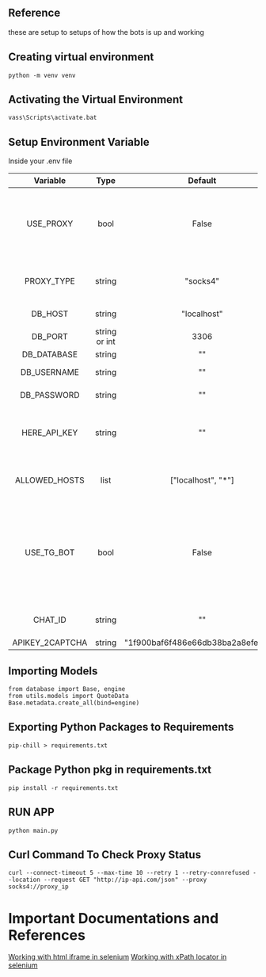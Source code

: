 ## Reference
these are setup to setups of how the bots is up and working

## Creating virtual environment
```
python -m venv venv
```

## Activating the Virtual Environment
```
vass\Scripts\activate.bat
```

## Setup Environment Variable
Inside your .env file

|    Variable     |     Type      |              Default               | Description                                                                                                                                                     |
|:---------------:|:-------------:|:----------------------------------:| --------------------------------------------------------------------------------------------------------------------------------------------------------------- |
|    USE_PROXY    |     bool      |               False                | Makes selenium browser to map location to **Italy** as that is the default country for *preventivass.it* to work                                                |
|   PROXY_TYPE    |    string     |              "socks4"              | The socks protocol can be http, https, socks4, socks5, tor and others                                                                                           |
|     DB_HOST     |    string     |            "localhost"             | The database hostname or ip                                                                                                                                     |
|     DB_PORT     | string or int |                3306                | The database port                                                                                                                                               |
|   DB_DATABASE   |    string     |                 ""                 | The database name                                                                                                                                               |
|   DB_USERNAME   |    string     |                 ""                 | The database username                                                                                                                                           |
|   DB_PASSWORD   |    string     |                 ""                 | The database password                                                                                                                                           |
|  HERE_API_KEY   |    string     |                 ""                 | Use for geolocation encoding. Parsing the address for autocorrection with website                                                                               |
|  ALLOWED_HOSTS  |     list      |         ["localhost", "*"]         | The controls which hosts can access the API and its resources                                                                                                   |
|   USE_TG_BOT    |     bool      |               False                | Use telegram bots to receive bot logs. To start using, start the "@PreventivassBot" on Telegram and /start command, then contact developer to give you CHAT_ID. |
|     CHAT_ID     |    string     |                 ""                 | Telegram Chat ID for bots to send logs to                                                                                                                       |
| APIKEY_2CAPTCHA |    string     | "1f900baf6f486e66db38ba2a8efe5f0d" | 2Captcha Api Key                                                                                                                                                |



## Importing Models
```
from database import Base, engine
from utils.models import QuoteData
Base.metadata.create_all(bind=engine)
```

## Exporting Python Packages to Requirements
```
pip-chill > requirements.txt
```

## Package Python pkg in requirements.txt
```
pip install -r requirements.txt
```

## RUN APP
```
python main.py
```

## Curl Command To Check Proxy Status
```
curl --connect-timeout 5 --max-time 10 --retry 1 --retry-connrefused --location --request GET "http://ip-api.com/json" --proxy socks4://proxy_ip
```

# Important Documentations and References
[Working with html iframe in selenium](https://www.selenium.dev/documentation/webdriver/interactions/frames/)
[Working with xPath locator in selenium](https://www.browserstack.com/guide/xpath-in-selenium)